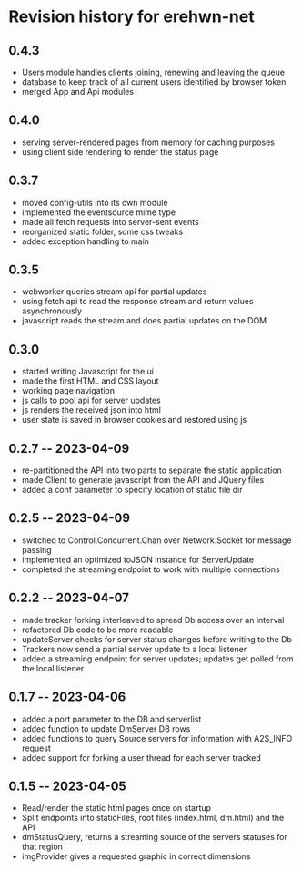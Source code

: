 # Revision history for erehwn-net

## 0.4.3

* Users module handles clients joining, renewing and leaving the queue
* database to keep track of all current users identified by browser token
* merged App and Api modules

## 0.4.0

* serving server-rendered pages from memory for caching purposes
* using client side rendering to render the status page

## 0.3.7

* moved config-utils into its own module
* implemented the eventsource mime type
* made all fetch requests into server-sent events
* reorganized static folder, some css tweaks
* added exception handling to main

## 0.3.5

* webworker queries stream api for partial updates
* using fetch api to read the response stream and return values asynchronously
* javascript reads the stream and does partial updates on the DOM

## 0.3.0

* started writing Javascript for the ui
* made the first HTML and CSS layout
* working page navigation 
* js calls to pool api for server updates
* js renders the received json into html
* user state is saved in browser cookies and restored using js

## 0.2.7 -- 2023-04-09

* re-partitioned the API into two parts to separate the static application
* made Client to generate javascript from the API and JQuery files
* added a conf parameter to specify location of static file dir

## 0.2.5 -- 2023-04-09

* switched to Control.Concurrent.Chan over Network.Socket for message passing
* implemented an optimized toJSON instance for ServerUpdate 
* completed the streaming endpoint to work with multiple connections

## 0.2.2 -- 2023-04-07

* made tracker forking interleaved to spread Db access over an interval
* refactored Db code to be more readable
* updateServer checks for server status changes before writing to the Db
* Trackers now send a partial server update to a local listener
* added a streaming endpoint for server updates; updates get polled from the local listener

## 0.1.7 -- 2023-04-06

* added a port parameter to the DB and serverlist
* added function to update DmServer DB rows
* added functions to query Source servers for information with A2S_INFO request
* added support for forking a user thread for each server tracked

## 0.1.5 -- 2023-04-05

* Read/render the static html pages once on startup
* Split endpoints into staticFiles, root files (index.html, dm.html) and the API
* dmStatusQuery, returns a streaming source of the servers statuses for that region
* imgProvider gives a requested graphic in correct dimensions
